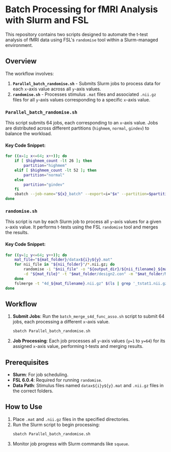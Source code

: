 
# Batch Processing for fMRI Analysis with Slurm and FSL

This repository contains two scripts designed to automate the t-test analysis of fMRI data using FSL's `randomise` tool within a Slurm-managed  environment.

## Overview

The workflow involves:
1. **`Parallel_batch_randomise.sh`** - Submits Slurm jobs to process data for each `x`-axis value across all `y`-axis values.
2. **`randomise.sh`** - Processes stimulus `.mat` files and associated `.nii.gz` files for all `y`-axis values corresponding to a specific `x`-axis value.

### `Parallel_batch_randomise.sh`

This script submits 64 jobs, each corresponding to an `x`-axis value. Jobs are distributed across different partitions (`highmem`, `normal`, `gindev`) to balance the workload.

#### Key Code Snippet:
```bash
for ((x=1; x<=64; x++)); do
    if [ $highmem_count -lt 26 ]; then
        partition="highmem"
    elif [ $highmem_count -lt 52 ]; then
        partition="normal"
    else
        partition="gindev"
    fi
    sbatch --job-name="${x}_batch" --export=i="$x" --partition=$partition randomise.sh
done
```

### `randomise.sh`

This script is run by each Slurm job to process all `y`-axis values for a given `x`-axis value. It performs t-tests using the FSL `randomise` tool and merges the results.

#### Key Code Snippet:
```bash
for ((y=1; y<=64; y++)); do
    mat_file="${mat_folder}/datax${i}y${y}.mat"
    for nii_file in "${nii_folder}"/*.nii.gz; do
        randomise -i "$nii_file" -o "${output_dir}/${nii_filename}_${mat_filename}" \
        -d "${mat_file}" -t "$mat_folder/design2.con" -m "$mat_folder/MNI152_mask" -n 1 -x -D
    done
    fslmerge -t "4d_${mat_filename}.nii.gz" $(ls | grep '_tstat1.nii.gz')
done
```

## Workflow

1. **Submit Jobs**: Run the `batch_merge_s4d_func_asso.sh` script to submit 64 jobs, each processing a different `x`-axis value.
   ```bash
   sbatch Parallel_batch_randomise.sh
   ```

2. **Job Processing**: Each job processes all `y`-axis values (`y=1` to `y=64`) for its assigned `x`-axis value, performing t-tests and merging results.

## Prerequisites

- **Slurm**: For job scheduling.
- **FSL 6.0.4**: Required for running `randomise`.
- **Data Path**: Stimulus files named `datax${i}y${y}.mat` and `.nii.gz` files in the correct folders.

## How to Use

1. Place `.mat` and `.nii.gz` files in the specified directories.
2. Run the Slurm script to begin processing:
   ```bash
   sbatch Parallel_batch_randomise.sh
   ```
3. Monitor job progress with Slurm commands like `squeue`.


